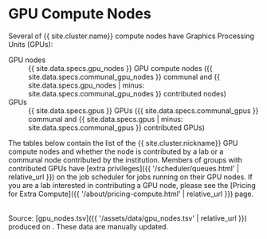 # GPU Compute Nodes

Several of {{ site.cluster.name}} compute nodes have Graphics Processing Units (GPUs):

<dl id="hosttable-summary" class="dl-horizontal">
  <dt>GPU nodes</dt><dd>{{ site.data.specs.gpu_nodes }} GPU compute nodes ({{ site.data.specs.communal_gpu_nodes }} communal and {{ site.data.specs.gpu_nodes | minus: site.data.specs.communal_gpu_nodes }} contributed nodes)</dd>
  <dt>GPUs</dt><dd>{{ site.data.specs.gpus }} GPUs ({{ site.data.specs.communal_gpus }} communal and {{ site.data.specs.gpus | minus: site.data.specs.communal_gpus }} contributed GPUs)</dd>
</dl>

The tables below contain the list of the {{ site.cluster.nickname}} GPU compute nodes and whether the node is contributed by a lab or a communal node contributed by the institution.  Members of groups with contributed GPUs have [extra privileges]({{ '/scheduler/queues.html' | relative_url }}) on the job scheduler for jobs running on their GPU nodes.  If you are a lab interested in contributing a GPU node, please see the [Pricing for Extra Compute]({{ '/about/pricing-compute.html' | relative_url }}) page.


<script src="https://d3js.org/d3.v3.min.js"><!-- ~150 kB --></script>
<script src="https://cdn.datatables.net/1.10.16/js/jquery.dataTables.min.js"><!-- ~80 kB --></script>
<script src="https://cdn.datatables.net/1.10.16/js/dataTables.bootstrap.min.js"><!-- 2 kB --></script>

<table id="hosttable">
</table>

<!-- markdownlint-disable-file MD011 -->
<script type="text/javascript" charset="utf-8">
d3.text("{{ '/assets/data/gpu_nodes.tsv' | relative_url }}", "text/csv", function(host_table) {
  // extract date from header comments
  var timestamp = host_table.match(/^[#] Created on: [^\r\n]*[\r\n]+/mg, '')[0];
  timestamp = timestamp.replace(/^[#] Created on: /g, '');
  timestamp = timestamp.replace(/ [^ ]+/g, ''); // keep only the date
  timestamp = timestamp.trim();
  d3.select("#compute-shares-timestamp").text(timestamp);
  
  // drop header comments
  host_table = host_table.replace(/^[#][^\r\n]*[\r\n]+/mg, '');
  host_table = d3.tsv.parse(host_table);

  var table = d3.select("#hosttable");
  var thead, tbody, tfoot, tr, td, td_status;
  var value, value2;
  var gpus_total = 0;
  
  /* For each row */
  var nentries = 0;
  host_table.forEach(function(row0) {
    var nvme = row0["NVME /scratch"];
    nvme = nvme.replace("true", "✓");
    nvme = nvme.replace("false", "no");
    var contributor = row0["Contributor"];
    contributor = contributor.replace("communal", "(communal)");
    var row = [row0["Node"], row0["GPU"], row0["GPU RAM"], row0["#GPUs"], row0["RAM"], contributor, nvme];

    if (nentries == 0) {
      tr = table.append("thead").append("tr");
      tr.append("th").text("Node");
      tr.append("th").text("GPU");
      tr.append("th").text("GPU RAM");
      tr.append("th").text("#GPUs");
      tr.append("th").text("RAM");
      tr.append("th").text("Ownership");
      tr.append("th").text("NVME /scratch");
      tbody = table.append("tbody");
    }

    tr = tbody.append("tr");
    for (key in row) td = tr.append("td").text(row[key]);
    gpus_total += parseInt(row[3]);

    nentries += 1;
  });

  tr = table.append("tfoot").append("tr");
  tr.append("td").text("Total");
  tr.append("td");
  tr.append("td");
  tr.append("td").text(gpus_total + " GPUs");
  tr.append("td");
  tr.append("td");
  tr.append("td");

  $(document).ready(function() {
    $('#hosttable').DataTable({
      "pageLength": 50,
      "order": [[ 0, "desc" ]]
    });
  });
});
</script>

Source: [gpu_nodes.tsv]({{ '/assets/data/gpu_nodes.tsv' | relative_url }}) produced on <span id="compute-shares-timestamp"></span>.  These data are manually updated.
